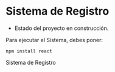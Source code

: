 <h1> Sistema de Registro </h1>

- Estado del proyecto en construcción.

Para ejecutar el Sistema, debes poner:

```npm install react```

Sistema de Registro
